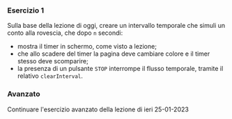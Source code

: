 ### Esercizio 1

Sulla base della lezione di oggi, creare un intervallo temporale che simuli un conto alla rovescia, che dopo `n` secondi:

- mostra il timer in schermo, come visto a lezione;
- che allo scadere del timer la pagina deve cambiare colore e il timer stesso deve scomparire;
- la presenza di un pulsante `STOP` interrompe il flusso temporale, tramite il relativo `clearInterval`.

### Avanzato

Continuare l'esercizio avanzato della lezione di ieri 25-01-2023
